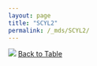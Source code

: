```yaml
---
layout: page
title: "SCYL2"
permalink: /_mds/SCYL2/
---
```


![](../../alns_9.28.22/aln_5HSAA095308_0.987.png?raw=true
)
[Back to Table](../../display)
